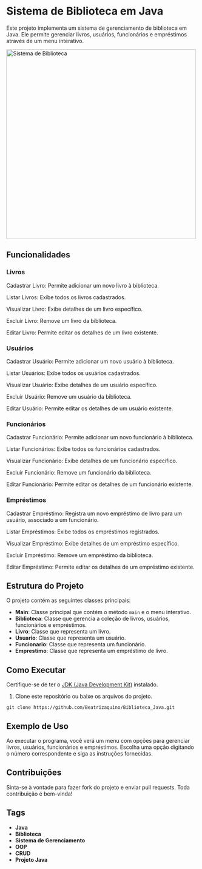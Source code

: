<h1>Sistema de Biblioteca em Java</h1>
<p>Este projeto implementa um sistema de gerenciamento de biblioteca em Java. Ele permite gerenciar livros, usuários, funcionários e empréstimos através de um menu interativo.</p>
<img src="https://t4.ftcdn.net/jpg/05/88/31/85/360_F_588318564_2RNoicsBlUClZJhELYWEI3nRqRGhLMrb.jpg" alt="Sistema de Biblioteca" width="500" />
<h2>Funcionalidades</h2>
<strong><h3>Livros</h3></strong>

<p>Cadastrar Livro: Permite adicionar um novo livro à biblioteca.</p>
<p>Listar Livros: Exibe todos os livros cadastrados.</p>
<p>Visualizar Livro: Exibe detalhes de um livro específico.</p>
<p>Excluir Livro: Remove um livro da biblioteca.</p>
<p>Editar Livro: Permite editar os detalhes de um livro existente.</p>
<strong><h3>Usuários</h3></strong>

<p>Cadastrar Usuário: Permite adicionar um novo usuário à biblioteca.</p>
<p>Listar Usuários: Exibe todos os usuários cadastrados.</p>
<p>Visualizar Usuário: Exibe detalhes de um usuário específico.</p>
<p>Excluir Usuário: Remove um usuário da biblioteca.</p>
<p>Editar Usuário: Permite editar os detalhes de um usuário existente.</p>
<strong><h3>Funcionários</h3></strong>

<p>Cadastrar Funcionário: Permite adicionar um novo funcionário à biblioteca.</p>
<p>Listar Funcionários: Exibe todos os funcionários cadastrados.</p>
<p>Visualizar Funcionário: Exibe detalhes de um funcionário específico.</p>
<p>Excluir Funcionário: Remove um funcionário da biblioteca.</p>
<p>Editar Funcionário: Permite editar os detalhes de um funcionário existente.</p>
<strong><h3>Empréstimos</h3></strong>

<p>Cadastrar Empréstimo: Registra um novo empréstimo de livro para um usuário, associado a um funcionário.</p>
<p>Listar Empréstimos: Exibe todos os empréstimos registrados.</p>
<p>Visualizar Empréstimo: Exibe detalhes de um empréstimo específico.</p>
<p>Excluir Empréstimo: Remove um empréstimo da biblioteca.</p>
<p>Editar Empréstimo: Permite editar os detalhes de um empréstimo existente.</p>
<h2>Estrutura do Projeto</h2>
<p>O projeto contém as seguintes classes principais:</p>
<ul>
  <li><strong>Main</strong>: Classe principal que contém o método <code>main</code> e o menu interativo.</li>
  <li><strong>Biblioteca</strong>: Classe que gerencia a coleção de livros, usuários, funcionários e empréstimos.</li>
  <li><strong>Livro</strong>: Classe que representa um livro.</li>
  <li><strong>Usuario</strong>: Classe que representa um usuário.</li>
  <li><strong>Funcionario</strong>: Classe que representa um funcionário.</li>
  <li><strong>Emprestimo</strong>: Classe que representa um empréstimo de livro.</li>
</ul>
<h2>Como Executar</h2>
<p>Certifique-se de ter o <a href="https://www.oracle.com/java/technologies/javase-jdk11-downloads.html">JDK (Java Development Kit)</a> instalado.</p>
<ol>
  <li>Clone este repositório ou baixe os arquivos do projeto.</li>
</ol>
<pre><code>git clone https://github.com/Beatrizaquino/Biblioteca_Java.git
</code></pre>
<h2>Exemplo de Uso</h2>
<p>Ao executar o programa, você verá um menu com opções para gerenciar livros, usuários, funcionários e empréstimos. Escolha uma opção digitando o número correspondente e siga as instruções fornecidas.</p>
<h2>Contribuições</h2>
<p>Sinta-se à vontade para fazer fork do projeto e enviar pull requests. Toda contribuição é bem-vinda!</p>
<h2>Tags</h2>
<ul>
  <li><strong>Java</strong></li>
  <li><strong>Biblioteca</strong></li>
  <li><strong>Sistema de Gerenciamento</strong></li>
  <li><strong>OOP</strong></li>
  <li><strong>CRUD</strong></li>
  <li><strong>Projeto Java</strong></li>
</ul>
